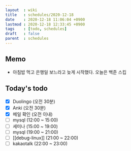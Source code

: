 ```yaml
---
layout  : wiki
title   : schedules/2020-12-18
date    : 2020-12-18 11:06:04 +0900
lastmod : 2020-12-18 12:33:45 +0900
tags    : [todo, schedules]
draft   : false
parent  : schedules
---
```


## Memo
 * 아침밥 먹고 은행일 보느라고 늦게 시작했다. 오늘은 백준 스킵

## Today's todo
 * [X] Duolingo (오전 30분)
 * [X] Anki (오전 30분)
 * [X] 메일 확인 (오전 이내)
 * [ ] mysql (12:00 ~ 15:00)
 * [ ] 세미나 (15:00 ~ 19:00)
 * [ ] mysql (19:00 ~ 21:00)
 * [ ] [[debug-linux]] (21:00 ~ 22:00)
 * [ ] kakaotalk (22:00 ~ 23:00)

